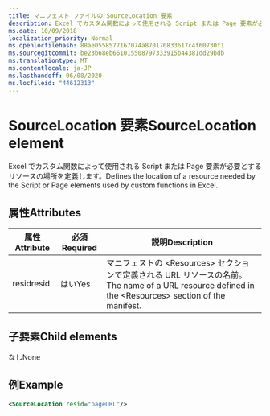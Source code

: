 ```yaml
---
title: マニフェスト ファイルの SourceLocation 要素
description: Excel でカスタム関数によって使用される Script または Page 要素が必要とするリソースの場所を定義します。
ms.date: 10/09/2018
localization_priority: Normal
ms.openlocfilehash: 88ae0558577167074a870170833617c4f60730f1
ms.sourcegitcommit: be23b68eb661015508797333915b44381dd29bdb
ms.translationtype: MT
ms.contentlocale: ja-JP
ms.lasthandoff: 06/08/2020
ms.locfileid: "44612313"
---
```

# <a name="sourcelocation-element"></a><span data-ttu-id="a8c32-103">SourceLocation 要素</span><span class="sxs-lookup"><span data-stu-id="a8c32-103">SourceLocation element</span></span>

<span data-ttu-id="a8c32-104">Excel でカスタム関数によって使用される Script または Page 要素が必要とするリソースの場所を定義します。</span><span class="sxs-lookup"><span data-stu-id="a8c32-104">Defines the location of a resource needed by the Script or Page elements used by custom functions in Excel.</span></span>

## <a name="attributes"></a><span data-ttu-id="a8c32-105">属性</span><span class="sxs-lookup"><span data-stu-id="a8c32-105">Attributes</span></span>

| <span data-ttu-id="a8c32-106">**属性**</span><span class="sxs-lookup"><span data-stu-id="a8c32-106">**Attribute**</span></span> | <span data-ttu-id="a8c32-107">**必須**</span><span class="sxs-lookup"><span data-stu-id="a8c32-107">**Required**</span></span> | <span data-ttu-id="a8c32-108">**説明**</span><span class="sxs-lookup"><span data-stu-id="a8c32-108">**Description**</span></span>                                                                      |
|---------------|--------------|--------------------------------------------------------------------------------------|
| <span data-ttu-id="a8c32-109">resid</span><span class="sxs-lookup"><span data-stu-id="a8c32-109">resid</span></span>         | <span data-ttu-id="a8c32-110">はい</span><span class="sxs-lookup"><span data-stu-id="a8c32-110">Yes</span></span>          | <span data-ttu-id="a8c32-111">マニフェストの &lt;Resources&gt; セクションで定義される URL リソースの名前。</span><span class="sxs-lookup"><span data-stu-id="a8c32-111">The name of a URL resource defined in the &lt;Resources&gt; section of the manifest.</span></span> |

## <a name="child-elements"></a><span data-ttu-id="a8c32-112">子要素</span><span class="sxs-lookup"><span data-stu-id="a8c32-112">Child elements</span></span>

<span data-ttu-id="a8c32-113">なし</span><span class="sxs-lookup"><span data-stu-id="a8c32-113">None</span></span>

## <a name="example"></a><span data-ttu-id="a8c32-114">例</span><span class="sxs-lookup"><span data-stu-id="a8c32-114">Example</span></span>

```xml
<SourceLocation resid="pageURL"/>
```
